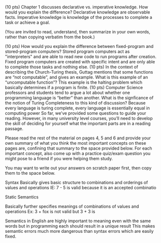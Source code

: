 (10 pts) Chapter 1 discusses declarative vs. imperative knowledge. How would you explain the difference?
Declarative knowledge are observable facts.
Imperative knowledge is knowledge of the processes to complete a task or achieve a goal.

(You are invited to read, understand, then summarize in your own words, rather than copying verbatim from the book.)

(10 pts) How would you explain the difference between fixed-program and stored-program computers?
Stored program computers act as "interpreters" and are able to read new code to run programs after creation.
Fixed program computers are created with specific intent and are only able to complete those tasks and nothing else.
(10 pts) In the context of describing the Church-Turing thesis, Guttag mentions that some functions are “not computable”, and gives an example. What is this example of an “uncomputable function”?
This example is the halting problem which basically determines if a program is finite.
(10 pts) Computer Science professors and students tend to argue a lot about whether one programming language is “better” than another.
What is the signficance of the notion of Turing Completeness to this kind of discussion?
Because every language is turing complete, every language is essentially equal in computing power 
So far, we’ve provided some questions to guide your reading. However, in many university level courses, you’ll need to develop the skill of deciding for yourself what the important parts are in a reading passage.

Please read the rest of the material on pages 4, 5 and 6 and provide your own summary of what you think the most important concepts on these pages are, confining that summary to the space provided below. For each important concept, also come up with a practice quiz/exam question you might pose to a friend if you were helping them study.

You may want to write out your answers on scratch paper first, then copy them to the space below.

Syntax
Basically gives basic structure to combinations and orderings of values and operations
IE: 7 - 5 is valid because it is an accepted combinatio

Static Semantics

Basically further specifies meanings of combinations of values and operations
Ex: 3 + fox is not valid but 3 + 3 is 

Semantics in English are highly important to meaning even with the same words but in programming each should result in a unique result
This makes semantic errors much more dangerous than syntax errors which are easily fixed.
